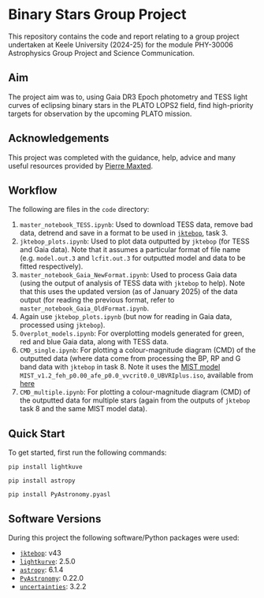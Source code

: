# Binary Stars Group Project

This repository contains the code and report relating to a group project undertaken at Keele University (2024-25) for the module PHY-30006 Astrophysics Group Project and Science Communication. 

## Aim

The project aim was to, using Gaia DR3 Epoch photometry and TESS light curves of eclipsing binary stars in the PLATO LOPS2 field, find high-priority targets for observation by the upcoming PLATO mission.

## Acknowledgements 

This project was completed with the guidance, help, advice and many useful resources provided by [Pierre Maxted](https://www.astro.keele.ac.uk/pflm/).

## Workflow
The following are files in the `code` directory:
1. `master_notebook_TESS.ipynb`: Used to download TESS data, remove bad data, detrend and save in a format to be used in [`jktebop`](https://www.astro.keele.ac.uk/jkt/codes/jktebop.html), task 3.
2. `jktebop_plots.ipynb`: Used to plot data outputted by `jktebop` (for TESS and Gaia data). Note that it assumes a particular format of file name (e.g. `model.out.3` and `lcfit.out.3` for outputted model and data to be fitted respectively).
3. `master_notebook_Gaia_NewFormat.ipynb`: Used to process Gaia data (using the output of analysis of TESS data with `jktebop` to help). Note that this uses the updated version (as of January 2025) of the data output (for reading the previous format, refer to `master_notebook_Gaia_OldFormat.ipynb`.
4. Again use `jktebop_plots.ipynb` (but now for reading in Gaia data, processed using `jktebop`).
5. `Overplot_models.ipynb`: For overplotting models generated for green, red and blue Gaia data, along with TESS data.
6. `CMD_single.ipynb`: For plotting a colour-magnitude diagram (CMD) of the outputted data (where data come from processing the BP, RP and G band data with `jktebop` in task 8. Note it uses the [MIST model](https://waps.cfa.harvard.edu/MIST/model_grids.html) `MIST_v1.2_feh_p0.00_afe_p0.0_vvcrit0.0_UBVRIplus.iso`, available from [here](https://waps.cfa.harvard.edu/MIST/data/tarballs_v1.2/MIST_v1.2_vvcrit0.0_UBVRIplus.txz)
7. `CMD_multiple.ipynb`: For plotting a colour-magnitude diagram (CMD) of the outputted data for multiple stars (again from the outputs of `jktebop` task 8 and the same MIST model data).

## Quick Start
To get started, first run the following commands:
```
pip install lightkuve

pip install astropy

pip install PyAstronomy.pyasl
```
## Software Versions
During this project the following software/Python packages were used:
- [`jktebop`](https://www.astro.keele.ac.uk/jkt/codes/jktebop.html): v43
- [`lightkurve`](https://lightkurve.github.io/lightkurve/): 2.5.0
- [`astropy`](https://www.astropy.org): 6.1.4
- [`PyAstronomy`](https://pyastronomy.readthedocs.io/en/latest/): 0.22.0
- [`uncertainties`](https://pythonhosted.org/uncertainties/): 3.2.2 
